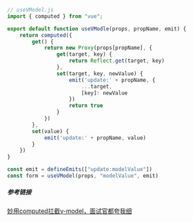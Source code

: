 ```javascript
// useVModel.js
import { computed } from "vue";

export default function useVModle(props, propName, emit) {
    return computed({
        get() {
            return new Proxy(props[propName], {
                get(target, key) {
                    return Reflect.get(target, key)
                },
                set(target, key, newValue) {
                    emit('update:' + propName, {
                        ...target,
                        [key]: newValue
                    })
                    return true
                }
            })
        },
        set(value) {
            emit('update:' + propName, value)
        }
    })
}

const emit = defineEmits(["update:modelValue"])
const form = useVModel(props, "modelValue", emit)

```

##### 参考链接

[妙用computed拦截v-model，面试官都夸我细](https://juejin.cn/post/7277089907974422588?searchId=2024121314362240EC390B07A71A875114)